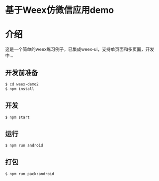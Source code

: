 # 基于Weex仿微信应用demo

# 介绍

这是一个简单的weex练习例子，已集成weex-ui，支持单页面和多页面，开发中...

## 开发前准备

``` bash
$ cd weex-demo2
$ npm install
```

## 开发

``` bash
$ npm start
```

## 运行

``` bash
$ npm run android
```

## 打包

``` bash
$ npm run pack:android
```
